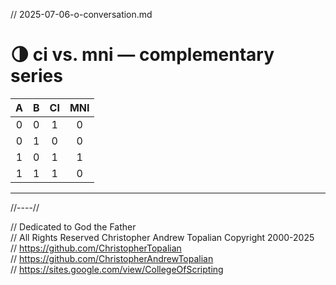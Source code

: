 // 2025-07-06-o-conversation.md

# 🌗 ci vs. mni — complementary series

| A | B | CI | MNI |
|:-:|:-:|:--:|:---:|
| 0 | 0 |  1 |  0  |
| 0 | 1 |  0 |  0  |
| 1 | 0 |  1 |  1  |
| 1 | 1 |  1 |  0  |

---

//----//

// Dedicated to God the Father  
// All Rights Reserved Christopher Andrew Topalian Copyright 2000-2025  
// https://github.com/ChristopherTopalian  
// https://github.com/ChristopherAndrewTopalian  
// https://sites.google.com/view/CollegeOfScripting

